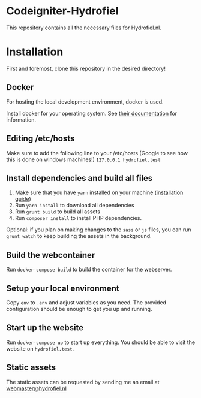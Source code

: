 # Codeigniter-Hydrofiel
This repository contains all the necessary files for Hydrofiel.nl.

# Installation
First and foremost, clone this repository in the desired directory!

## Docker
For hosting the local development environment, docker is used.

Install docker for your operating system. See [their documentation](https://docs.docker.com/install) for information.

## Editing /etc/hosts
Make sure to add the following line to your /etc/hosts (Google to see how this is done on windows machines!)
`127.0.0.1 hydrofiel.test`

## Install dependencies and build all files
1. Make sure that you have `yarn` installed on your machine ([installation guide](https://yarnpkg.com/lang/en/docs/install]))
1. Run `yarn install` to download all dependencies
1. Run `grunt build` to build all assets
1. Run `composer install` to install PHP dependencies.

Optional: if you plan on making changes to the `sass` or `js` files, you can run `grunt watch` to keep building the assets in the background.

## Build the webcontainer
Run `docker-compose build` to build the container for the webserver.

## Setup your local environment
Copy `env` to `.env` and adjust variables as you need. The provided configuration should be enough to get you up and running.

## Start up the website
Run `docker-compose up` to start up everything. You should be able to visit the website on `hydrofiel.test`.

## Static assets
The static assets can be requested by sending me an email at webmaster@hydrofiel.nl